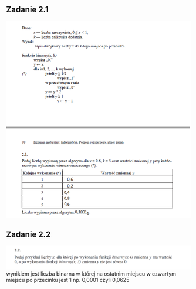 ## Zadanie 2.1
![github-small](https://github.com/synonim789/Maturainf/blob/main/zdjecia/2.1.png)

## Zadanie 2.2
![github-small](https://github.com/synonim789/Maturainf/blob/main/zdjecia/2.2.png)
wynikiem jest liczba binarna w której na ostatnim miejscu w czwartym miejscu po przecinku jest 1 np. 0,0001 czyli 0,0625
